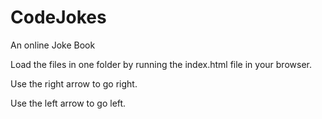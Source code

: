 # CodeJokes
An online Joke Book


Load the files in one folder by running the index.html file in your browser.


Use the right arrow to go right.

Use the left arrow to go left.


